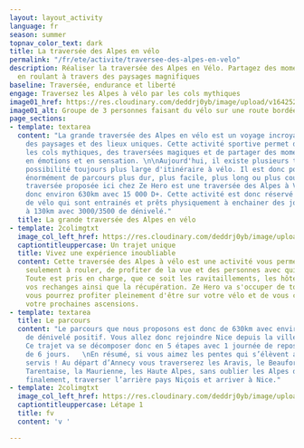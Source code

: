 ```yaml
---
layout: layout_activity
language: fr
season: summer
topnav_color_text: dark
title: La traversée des Alpes en vélo
permalink: "/fr/ete/activite/traversee-des-alpes-en-velo"
description: Réaliser la traversée des Alpes en Vélo. Partagez des moments inoubliables
  en roulant à travers des paysages magnifiques
baseline: Traversée, endurance et liberté
engage: Traversez les Alpes à vélo par les cols mythiques
image01_href: https://res.cloudinary.com/deddrj0yb/image/upload/v1642520843/website/summer/pexels-pavel-danilyuk-5807686_jcwovf.jpg
image01_alt: Groupe de 3 personnes faisant du vélo sur une route bordée de pins
page_sections:
- template: textarea
  content: "La grande traversée des Alpes en vélo est un voyage incroyable à travers
    des paysages et des lieux uniques. Cette activité sportive permet de découvrir
    les cols mythiques, des traversées magiques et de partager des moments riches
    en émotions et en sensation. \n\nAujourd'hui, il existe plusieurs trajets et une
    possibilité toujours plus large d'itinéraire à vélo. Il est donc possible de faire
    énormément de parcours plus dur, plus facile, plus long ou plus court etc.  \nLa
    traversée proposée ici chez Ze Hero est une traversée des Alpes à Vélo parcourant
    donc environ 630km avec 15 000 D+. Cette activité est donc réservé à des pratiquants
    de vélo qui sont entrainés et prêts physiquement à enchainer des journées de 100km
    à 130km avec 3000/3500 de dénivelé."
  title: La grande traversée des Alpes en vélo
- template: 2colimgtxt
  image_col_left_href: https://res.cloudinary.com/deddrj0yb/image/upload/v1642521349/website/V%C3%A9lo/traversee-pre-alpes_mmfnjh.png
  captiontitleuppercase: Un trajet unique
  title: Vivez une expérience inoubliable
  content: Cette traversée des Alpes à vélo est une activité vous permettant de penser
    seulement à rouler, de profiter de la vue et des personnes avec qui vous serez.
    Toute est pris en charge, que ce soit les ravitaillements, les hôtels, la restauration,
    vos rechanges ainsi que la récupération. Ze Hero va s'occuper de tout, et vous,
    vous pourrez profiter pleinement d'être sur votre vélo et de vous concentrez pour
    votre prochaines ascensions.
- template: textarea
  title: Le parcours
  content: "Le parcours que nous proposons est donc de 630km avec environ 15 000 m
    de dénivelé positif. Vous allez donc rejoindre Nice depuis la ville d'Annecy.
    Ce trajet va se décomposer donc en 5 étapes avec 1 journée de repos, soit un total
    de 6 jours.   \nEn résumé, si vous aimez les pentes qui s’élèvent alors vous serez
    servis ! Au départ d’Annecy vous traverserez les Aravis, le Beaufortin, la Haute
    Tarentaise, la Maurienne, les Haute Alpes, sans oublier les Alpes du Sud pour,
    finalement, traverser l’arrière pays Niçois et arriver à Nice."
- template: 2colimgtxt
  image_col_left_href: https://res.cloudinary.com/deddrj0yb/image/upload/v1642521345/website/V%C3%A9lo/ETAPE-1-GRANDS-COLS_aowgzr.png
  captiontitleuppercase: Létape 1
  title: fv
  content: 'v '

---
```

